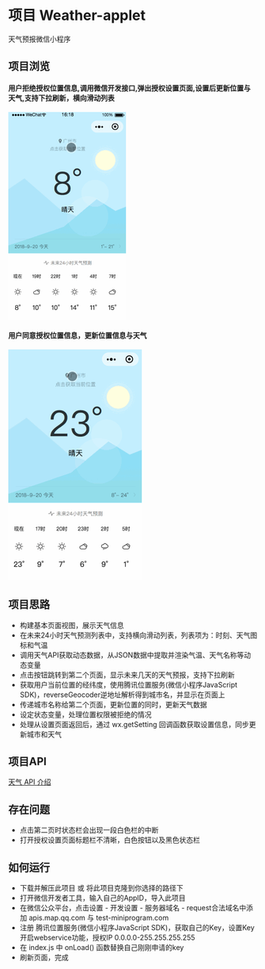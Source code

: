 # 项目 Weather-applet
天气预报微信小程序

## 项目浏览
#### 用户拒绝授权位置信息,调用微信开发接口,弹出授权设置页面,设置后更新位置与天气,支持下拉刷新，横向滑动列表
![gif](https://github.com/doraeige/Weather-applet/blob/master/images/01.gif)


#### 用户同意授权位置信息，更新位置信息与天气
![gif](https://github.com/doraeige/Weather-applet/blob/master/images/02.gif)

## 项目思路
- 构建基本页面视图，展示天气信息
- 在未来24小时天气预测列表中，支持横向滑动列表，列表项为：时刻、天气图标和气温
- 调用天气API获取动态数据，从JSON数据中提取并渲染气温、天气名称等动态变量
- 点击按钮跳转到第二个页面，显示未来几天的天气预报，支持下拉刷新
- 获取用户当前位置的经纬度，使用腾讯位置服务(微信小程序JavaScript SDK)，reverseGeocoder逆地址解析得到城市名，并显示在页面上
- 传递城市名称给第二个页面，更新位置的同时，更新天气数据
- 设定状态变量，处理位置权限被拒绝的情况
- 处理从设置页面返回后，通过 wx.getSetting 回调函数获取设置信息，同步更新城市和天气

## 项目API
[天气 API 介绍](https://github.com/udacity/cn-wechat-weather/blob/default-1-1/weather_api.md)

## 存在问题
- 点击第二页时状态栏会出现一段白色栏的中断
- 打开授权设置页面标题栏不清晰，白色按钮以及黑色状态栏

## 如何运行
- 下载并解压此项目 或 将此项目克隆到你选择的路径下
- 打开微信开发者工具，输入自己的AppID，导入此项目
- 在微信公众平台，点击设置 - 开发设置 - 服务器域名 - request合法域名中添加 apis.map.qq.com 与 test-miniprogram.com
- 注册 腾讯位置服务(微信小程序JavaScript SDK)，获取自己的Key，设置Key开启webservice功能，授权IP 0.0.0.0-255.255.255.255
- 在 index.js 中 onLoad() 函数替换自己刚刚申请的key
- 刷新页面，完成

